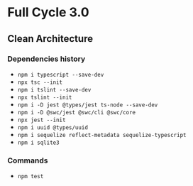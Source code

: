 # Full Cycle 3.0

## Clean Architecture

### Dependencies history

- `npm i typescript --save-dev`
- `npx tsc --init`
- `npm i tslint --save-dev`
- `npx tslint --init`
- `npm i -D jest @types/jest ts-node --save-dev`
- `npm i -D @swc/jest @swc/cli @swc/core`
- `npx jest --init`
- `npm i uuid @types/uuid`
- `npm i sequelize reflect-metadata sequelize-typescript`
- `npm i sqlite3`


### Commands

- `npm test`

